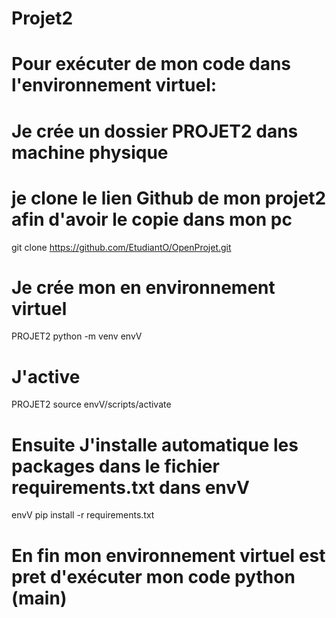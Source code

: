 # Projet2 

# Pour exécuter de mon  code dans l'environnement virtuel:   
# Je crée un dossier PROJET2 dans machine physique 
# je clone le lien Github de mon projet2 afin d'avoir le copie  dans mon pc
git clone https://github.com/EtudiantO/OpenProjet.git

# Je crée mon en environnement virtuel
PROJET2    python -m venv envV      
# J'active
PROJET2    source envV/scripts/activate  

# Ensuite J'installe automatique les packages dans le fichier requirements.txt dans envV
envV pip install -r requirements.txt

# En fin mon environnement virtuel est pret d'exécuter mon code python (main)

















